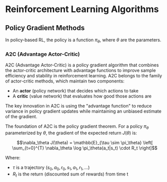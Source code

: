 # Reinforcement Learning Algorithms

## Policy Gradient Methods

In policy-based RL, the policy is a function $\pi_{\theta}$, where $\theta$ are the parameters. 

###  A2C (Advantage Actor-Critic)

A2C (Advantage Actor-Critic) is a policy gradient algorithm that combines the actor-critic architecture with advantage functions to improve sample efficiency and stability in reinforcement learning. A2C belongs to the family of actor-critic methods, which maintain two components:

- An **actor** (policy network) that decides which actions to take
- A **critic** (value network) that evaluates how good those actions are

The key innovation in A2C is using the "advantage function" to reduce variance in policy gradient updates while maintaining an unbiased estimate of the gradient.

The foundation of A2C is the policy gradient theorem. For a policy $\pi_{\theta}$ parameterized by $\theta$, the gradient of the expected return $J(\theta)$ is:

$$\nabla_\theta J(\theta) = \mathbb{E}_{\tau \sim \pi_\theta} \left[ \sum_{t=0}^{T} \nabla_\theta \log \pi_\theta(a_t|s_t) \cdot R_t \right]$$

Where:
- $\tau$ is a trajectory $(s_0, a_0, r_0, s_1, a_1, r_1, \dots)$
- $R_{t}$ is the return (discounted sum of rewards) from time t


